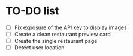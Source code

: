 # TO-DO list
- [ ] Fix exposure of the API key to display images
- [ ] Create a clean restaurant preview card
- [ ] Create the single restaurant page
- [ ] Detect user location